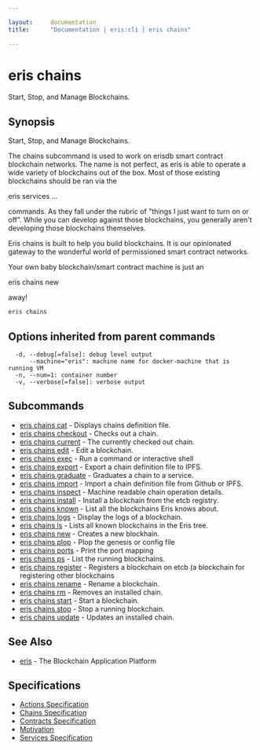 ```yaml
---

layout:     documentation
title:      "Documentation | eris:cli | eris chains"

---
```


# eris chains

Start, Stop, and Manage Blockchains.

## Synopsis

Start, Stop, and Manage Blockchains.

The chains subcommand is used to work on erisdb smart contract
blockchain networks. The name is not perfect, as eris is able
to operate a wide variety of blockchains out of the box. Most
of those existing blockchains should be ran via the

eris services ...

commands. As they fall under the rubric of "things I just want
to turn on or off". While you can develop against those
blockchains, you generally aren't developing those blockchains
themselves.

Eris chains is built to help you build blockchains. It is our
opinionated gateway to the wonderful world of permissioned
smart contract networks.

Your own baby blockchain/smart contract machine is just an

eris chains new

away!

```bash
eris chains
```

## Options inherited from parent commands

```
  -d, --debug[=false]: debug level output
      --machine="eris": machine name for docker-machine that is running VM
  -n, --num=1: container number
  -v, --verbose[=false]: verbose output
```

## Subcommands

* [eris chains cat](https://docs.erisindustries.com/documentation/eris-cli/0.10.3/eris_chains_cat/)	 - Displays chains definition file.
* [eris chains checkout](https://docs.erisindustries.com/documentation/eris-cli/0.10.3/eris_chains_checkout/)	 - Checks out a chain.
* [eris chains current](https://docs.erisindustries.com/documentation/eris-cli/0.10.3/eris_chains_current/)	 - The currently checked out chain.
* [eris chains edit](https://docs.erisindustries.com/documentation/eris-cli/0.10.3/eris_chains_edit/)	 - Edit a blockchain.
* [eris chains exec](https://docs.erisindustries.com/documentation/eris-cli/0.10.3/eris_chains_exec/)	 - Run a command or interactive shell
* [eris chains export](https://docs.erisindustries.com/documentation/eris-cli/0.10.3/eris_chains_export/)	 - Export a chain definition file to IPFS.
* [eris chains graduate](https://docs.erisindustries.com/documentation/eris-cli/0.10.3/eris_chains_graduate/)	 - Graduates a chain to a service.
* [eris chains import](https://docs.erisindustries.com/documentation/eris-cli/0.10.3/eris_chains_import/)	 - Import a chain definition file from Github or IPFS.
* [eris chains inspect](https://docs.erisindustries.com/documentation/eris-cli/0.10.3/eris_chains_inspect/)	 - Machine readable chain operation details.
* [eris chains install](https://docs.erisindustries.com/documentation/eris-cli/0.10.3/eris_chains_install/)	 - Install a blockchain from the etcb registry.
* [eris chains known](https://docs.erisindustries.com/documentation/eris-cli/0.10.3/eris_chains_known/)	 - List all the blockchains Eris knows about.
* [eris chains logs](https://docs.erisindustries.com/documentation/eris-cli/0.10.3/eris_chains_logs/)	 - Display the logs of a blockchain.
* [eris chains ls](https://docs.erisindustries.com/documentation/eris-cli/0.10.3/eris_chains_ls/)	 - Lists all known blockchains in the Eris tree.
* [eris chains new](https://docs.erisindustries.com/documentation/eris-cli/0.10.3/eris_chains_new/)	 - Creates a new blockhain.
* [eris chains plop](https://docs.erisindustries.com/documentation/eris-cli/0.10.3/eris_chains_plop/)	 - Plop the genesis or config file
* [eris chains ports](https://docs.erisindustries.com/documentation/eris-cli/0.10.3/eris_chains_ports/)	 - Print the port mapping
* [eris chains ps](https://docs.erisindustries.com/documentation/eris-cli/0.10.3/eris_chains_ps/)	 - List the running blockchains.
* [eris chains register](https://docs.erisindustries.com/documentation/eris-cli/0.10.3/eris_chains_register/)	 - Registers a blockchain on etcb (a blockchain for registering other blockchains
* [eris chains rename](https://docs.erisindustries.com/documentation/eris-cli/0.10.3/eris_chains_rename/)	 - Rename a blockchain.
* [eris chains rm](https://docs.erisindustries.com/documentation/eris-cli/0.10.3/eris_chains_rm/)	 - Removes an installed chain.
* [eris chains start](https://docs.erisindustries.com/documentation/eris-cli/0.10.3/eris_chains_start/)	 - Start a blockchain.
* [eris chains stop](https://docs.erisindustries.com/documentation/eris-cli/0.10.3/eris_chains_stop/)	 - Stop a running blockchain.
* [eris chains update](https://docs.erisindustries.com/documentation/eris-cli/0.10.3/eris_chains_update/)	 - Updates an installed chain.

## See Also

* [eris](https://docs.erisindustries.com/documentation/eris-cli/0.10.3/eris/)	 - The Blockchain Application Platform

## Specifications

* [Actions Specification](https://docs.erisindustries.com/documentation/eris-cli/0.10.3/actions_specification/)
* [Chains Specification](https://docs.erisindustries.com/documentation/eris-cli/0.10.3/chains_specification/)
* [Contracts Specification](https://docs.erisindustries.com/documentation/eris-cli/0.10.3/contracts_specification/)
* [Motivation](https://docs.erisindustries.com/documentation/eris-cli/0.10.3/motivation/)
* [Services Specification](https://docs.erisindustries.com/documentation/eris-cli/0.10.3/services_specification/)

